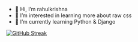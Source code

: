 - 👋 Hi, I’m rahulkrishna
- 👀 I’m interested in learning more about raw css
- 🌱 I’m currently learning Python & Django

<!---
rxhulkrishna/rxhulkrishna is a ✨ special ✨ repository because its `README.md` (this file) appears on your GitHub profile.
You can click the Preview link to take a look at your changes.
--->


[![GitHub Streak](https://github-readme-streak-stats.herokuapp.com?user=rxhulkrishna&theme=dark&hide_border=true)](https://git.io/streak-stats)
